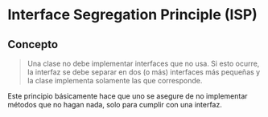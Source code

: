 # Interface Segregation Principle (ISP)

## Concepto

> Una clase no debe implementar interfaces que no usa. Si esto ocurre, la interfaz se debe separar en dos (o más) interfaces más pequeñas y la clase implementa solamente las que corresponde.

Este principio básicamente hace que uno se asegure de no implementar métodos que no hagan nada, solo para cumplir con una interfaz.
